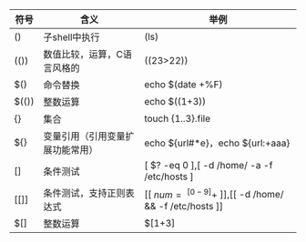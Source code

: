 | 符号  | 含义                             | 举例                                                    |
| ----- | -------------------------------- | ------------------------------------------------------- |
| ()    | 子shell中执行                    | (ls)                                                    |
| (())  | 数值比较，运算，C语言风格的      | ((23>22))                                               |
| $()   | 命令替换                         | echo $(date +%F)                                        |
| $(()) | 整数运算                         | echo $((1+3))                                           |
| {}    | 集合                             | touch {1..3}.file                                       |
| ${}   | 变量引用（引用变量扩展功能常用） | echo ${url#*e}，echo ${url:+aaa}                        |
| []    | 条件测试                         | [ $? -eq 0 ],[ -d /home/ -a -f /etc/hosts ]             |
| [[]]  | 条件测试，支持正则表达式         | [[ $num =~ ^[0-9]+$ ]],[[ -d /home/ && -f /etc/hosts ]] |
| $[]   | 整数运算                         | $[1+3]                                                  |

​	

